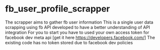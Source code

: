 # fb_user_profile_scrapper
The scrapper aims to gather fb user information
This is a single user data scrapping using fb API developed to have a better understanding of API integration
For you to start you have to used your own access token for facebook dev meta api [get it here https://developers.facebook.com/] 
The existing code has no token stored due to facebook dev policies
